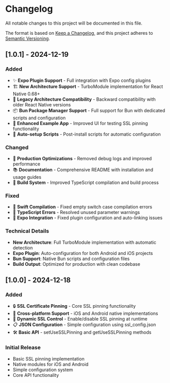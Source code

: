 # Changelog

All notable changes to this project will be documented in this file.

The format is based on [Keep a Changelog](https://keepachangelog.com/en/1.0.0/),
and this project adheres to [Semantic Versioning](https://semver.org/spec/v2.0.0.html).

## [1.0.1] - 2024-12-19

### Added
- ✨ **Expo Plugin Support** - Full integration with Expo config plugins
- 🏗️ **New Architecture Support** - TurboModule implementation for React Native 0.68+
- 🔄 **Legacy Architecture Compatibility** - Backward compatibility with older React Native versions
- 📦 **Bun Package Manager Support** - Full support for Bun with dedicated scripts and configuration
- 🧪 **Enhanced Example App** - Improved UI for testing SSL pinning functionality
- 🔧 **Auto-setup Scripts** - Post-install scripts for automatic configuration

### Changed
- 🎯 **Production Optimizations** - Removed debug logs and improved performance
- 📚 **Documentation** - Comprehensive README with installation and usage guides
- 🔧 **Build System** - Improved TypeScript compilation and build process

### Fixed
- 🐛 **Swift Compilation** - Fixed empty switch case compilation errors
- 🐛 **TypeScript Errors** - Resolved unused parameter warnings
- 🐛 **Expo Integration** - Fixed plugin configuration and auto-linking issues

### Technical Details
- **New Architecture**: Full TurboModule implementation with automatic detection
- **Expo Plugin**: Auto-configuration for both Android and iOS projects
- **Bun Support**: Native Bun scripts and configuration files
- **Build Output**: Optimized for production with clean codebase

## [1.0.0] - 2024-12-18

### Added
- 🔒 **SSL Certificate Pinning** - Core SSL pinning functionality
- 📱 **Cross-platform Support** - iOS and Android native implementations
- 🔄 **Dynamic SSL Control** - Enable/disable SSL pinning at runtime
- 📋 **JSON Configuration** - Simple configuration using ssl_config.json
- 🛠️ **Basic API** - setUseSSLPinning and getUseSSLPinning methods

### Initial Release
- Basic SSL pinning implementation
- Native modules for iOS and Android
- Simple configuration system
- Core API functionality
